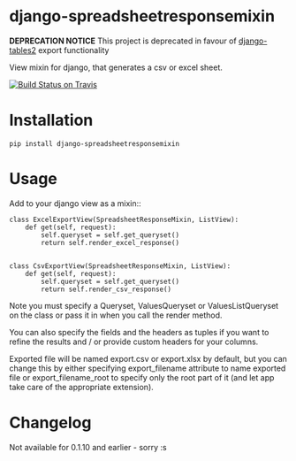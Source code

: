 django-spreadsheetresponsemixin
===============================

**DEPRECATION NOTICE** This project is deprecated in favour of [django-tables2](https://github.com/jieter/django-tables2) export functionality

View mixin for django, that generates a csv or excel sheet.

[![Build Status on Travis](https://travis-ci.org/aptivate/django-spreadsheetresponsemixin.svg?branch=master)](https://travis-ci.org/aptivate/django-spreadsheetresponsemixin)

Installation
============

    pip install django-spreadsheetresponsemixin


Usage
=====

Add to your django view as a mixin::

    class ExcelExportView(SpreadsheetResponseMixin, ListView):
        def get(self, request):
            self.queryset = self.get_queryset()
            return self.render_excel_response()


    class CsvExportView(SpreadsheetResponseMixin, ListView):
        def get(self, request):
            self.queryset = self.get_queryset()
            return self.render_csv_response()

Note you must specify a Queryset, ValuesQueryset or ValuesListQueryset on the
class or pass it in when you call the render method.

You can also specify the fields and the headers as tuples if you want to refine
the results and / or provide custom headers for your columns.

Exported file will be named export.csv or export.xlsx by default, but you can
change this by either specifying export\_filename attribute to name exported
file or export\_filename\_root to specify only the root part of it (and
let app take care of the appropriate extension).


Changelog
=========

Not available for 0.1.10 and earlier - sorry :s

